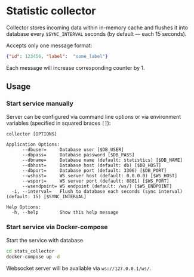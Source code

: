 # Statistic collector

Collector stores incoming data within in-memory cache and flushes it into database every `$SYNC_INTERVAL`
seconds (by default — each 15 seconds).

Accepts only one message format:
```json
{"id": 123456, "label":  "some_label"}
```
Each message will increase corresponding counter by 1.

## Usage

### Start service manually

Server can be configured via command line options or via environment variables (specified in 
squared braces `[]`):

```
collector [OPTIONS]

Application Options:
      --dbuser=     Database user [$DB_USER]
      --dbpass=     Database password [$DB_PASS]
      --dbname=     Database name (default: statistics) [$DB_NAME]
      --dbhost=     Database host (default: db) [$DB_HOST]
      --dbport=     Database port (default: 3306) [$DB_PORT]
      --wshost=     WS server host (default: 0.0.0.0) [$WS_HOST]
      --wsport=     WS server port (default: 8881) [$WS_PORT]
      --wsendpoint= WS endpoint (default: /ws/) [$WS_ENDPOINT]
  -i, --interval=   Flush to database each seconds (sync interval) (default: 15) [$SYNC_INTERVAL]

Help Options:
  -h, --help        Show this help message
```

### Start service via Docker-compose

Start the service with database
```bash
cd stats_collector
docker-compose up -d
```

Websocket server will be available via `ws://127.0.0.1/ws/`. 
